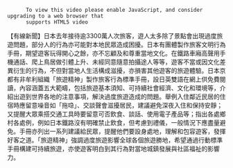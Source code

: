 
          To view this video please enable JavaScript, and consider upgrading to a web browser that
          supports HTML5 video
【有線新聞】日本去年接待逾3300萬人次旅客，遊人太多除了景點會出現過度旅遊問題，部分人的行為亦可能對本地民眾造成困擾。日本有團體製作旅客文明行為手冊，期望遊客玩得開心之餘，亦不忘顧及和尊重當地文化。在鐵路車廂高聲用手機通話、爬上鳥居做引體上升、未經同意隨意拍攝途人等等，遊客不當或因文化差異衍生的行為，不但對當地人生活構成滋擾，亦損害其他遊客的旅遊體驗。日本京都有非牟利組織「旅遊精神」製作旅客行為標準手冊，設日英雙語在網上供免費閱讀，內容涵蓋五大範疇，包括旅遊基本須知、可持續社會經濟、文化和環境等，介紹出遊到世界各地的注意事項，解決過度旅遊造成的問題。舉例入住鄰近民居的住宿時應留意噪音如「拖喼」、交談聲會滋擾居民，建議避免深夜入住和保持安靜；又提醒大眾乘搭交通工具時要留意可否飲食、談話、使用電子產品等；指出各處鄉村各處例，例如日本鐵路沒有明確禁止飲食，但考慮到禮儀，一般情況下應盡量避免。手冊亦列出一系列建議給民眾，提醒他們要設身處地，理解和包容遊客，發揮好客之道。「旅遊精神」強調過度旅遊影響全球各個旅遊勝地，希望通過行動標準手冊構建可持續旅遊，亦使遊客明白到其行為對當地城鎮發展與社區福祉的影響力。